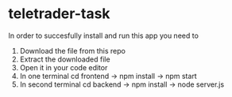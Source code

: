 # teletrader-task

In order to succesfully install and run this app you need to 

1. Download the file from this repo
2. Extract the downloaded file
3. Open it in your code editor
4. In one terminal cd frontend -> npm install -> npm start
5. In second terminal cd backend -> npm install -> node server.js
